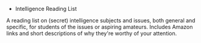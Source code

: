 * Intelligence Reading List

A reading list on (secret) intelligence subjects and issues, both general and specific, for students of the issues or aspiring amateurs. Includes Amazon links and short descriptions of why they're worthy of your attention. 
